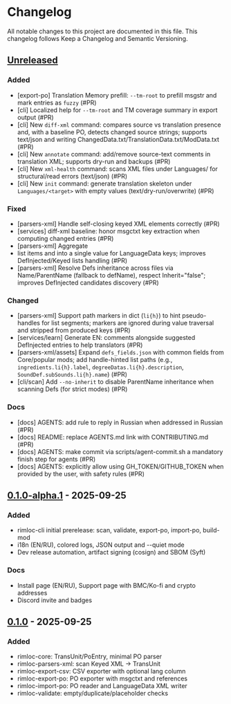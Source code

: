 # Changelog

All notable changes to this project are documented in this file.
This changelog follows Keep a Changelog and Semantic Versioning.

## [Unreleased]
<!--
Template (copy the sections you need):

### Added
- [scope] short bullet with (#PR)

### Changed
- [scope] short bullet with (#PR)

### Fixed
- [scope] short bullet with (#PR)

### Docs
- [docs] Add README banner and move asset to `docs/assets` (#PR)

### Internal
- [internal] Introduce `rimloc-services` orchestration crate and adopt it in `scan` CLI path (#PR)
- [internal] Route `export-po`, `validate`, `import-po`, `build-mod` via services; add import/build wrappers (#PR)
-->
### Added
- [export-po] Translation Memory prefill: `--tm-root` to prefill msgstr and mark entries as `fuzzy` (#PR)
- [cli] Localized help for `--tm-root` and TM coverage summary in export output (#PR)
- [cli] New `diff-xml` command: compares source vs translation presence and, with a baseline PO, detects changed source strings; supports text/json and writing ChangedData.txt/TranslationData.txt/ModData.txt (#PR)
- [cli] New `annotate` command: add/remove source-text comments in translation XML; supports dry-run and backups (#PR)
- [cli] New `xml-health` command: scans XML files under Languages/ for structural/read errors (text/json) (#PR)
- [cli] New `init` command: generate translation skeleton under `Languages/<target>` with empty values (text/dry-run/overwrite) (#PR)

### Fixed
- [parsers-xml] Handle self-closing keyed XML elements correctly (#PR)
- [services] diff-xml baseline: honor msgctxt key extraction when computing changed entries (#PR)
- [parsers-xml] Aggregate <li> list items and <LineBreak/> into a single value for LanguageData keys; improves DefInjected/Keyed lists handling (#PR)
- [parsers-xml] Resolve Defs inheritance across files via Name/ParentName (fallback to defName), respect Inherit="false"; improves DefInjected candidates discovery (#PR)

### Changed
- [parsers-xml] Support path markers in dict (`li{h}`) to hint pseudo-handles for list segments; markers are ignored during value traversal and stripped from produced keys (#PR)
- [services/learn] Generate EN: comments alongside suggested DefInjected entries to help translators (#PR)
- [parsers-xml/assets] Expand `defs_fields.json` with common fields from Core/popular mods; add handle-hinted list paths (e.g., `ingredients.li{h}.label`, `degreeDatas.li{h}.description`, `SoundDef.subSounds.li{h}.name`) (#PR)
- [cli/scan] Add `--no-inherit` to disable ParentName inheritance when scanning Defs (for strict modes) (#PR)

### Docs
- [docs] AGENTS: add rule to reply in Russian when addressed in Russian (#PR)
- [docs] README: replace AGENTS.md link with CONTRIBUTING.md (#PR)
- [docs] AGENTS: make commit via scripts/agent-commit.sh a mandatory finish step for agents (#PR)
- [docs] AGENTS: explicitly allow using GH_TOKEN/GITHUB_TOKEN when provided by the user, with safety rules (#PR)

## [0.1.0-alpha.1] - 2025-09-25
### Added
- rimloc-cli initial prerelease: scan, validate, export-po, import-po, build-mod
- i18n (EN/RU), colored logs, JSON output and --quiet mode
- Dev release automation, artifact signing (cosign) and SBOM (Syft)

### Docs
- Install page (EN/RU), Support page with BMC/Ko-fi and crypto addresses
- Discord invite and badges

## [0.1.0] - 2025-09-25
### Added
- rimloc-core: TransUnit/PoEntry, minimal PO parser
- rimloc-parsers-xml: scan Keyed XML → TransUnit
- rimloc-export-csv: CSV exporter with optional lang column
- rimloc-export-po: PO exporter with msgctxt and references
- rimloc-import-po: PO reader and LanguageData XML writer
- rimloc-validate: empty/duplicate/placeholder checks
 
<!-- Links -->
[Unreleased]: https://github.com/0-danielviktorovich-0/RimLoc/compare/v0.1.0...HEAD
[0.1.0]: https://github.com/0-danielviktorovich-0/RimLoc/compare/v0.1.0-alpha.1...v0.1.0
[0.1.0-alpha.1]: https://github.com/0-danielviktorovich-0/RimLoc/releases/tag/v0.1.0-alpha.1
